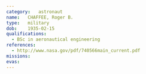 ```yaml
---
category:	astronaut
name:	CHAFFEE, Roger B.
type:	military
dob:	1935-02-15
qualifications:
  - BSc in aeronautical engineering
references:
  - http://www.nasa.gov/pdf/740566main_current.pdf
missions:
evas:
---
```

